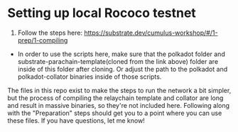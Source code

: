 # Setting up local Rococo testnet

1. Follow the steps here: https://substrate.dev/cumulus-workshop/#/1-prep/1-compiling

- In order to use the scripts here, make sure that the polkadot folder and substrate-parachain-template(cloned from the link above) folder are inside of this folder after cloning. Or adjust the path to the polkadot and polkadot-collator binaries inside of those scripts.

The files in this repo exist to make the steps to run the network a bit simpler, but the process of compiling the relaychain template and collator are long and result in massive binaries, so they're not included here. Following along with the "Preparation" steps should get you to a point where you can use these files. If you have questions, let me know! 
